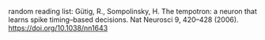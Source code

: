 random reading list:
Gütig, R., Sompolinsky, H. The tempotron: a neuron that learns spike timing–based decisions. Nat Neurosci 9, 420–428 (2006). https://doi.org/10.1038/nn1643
